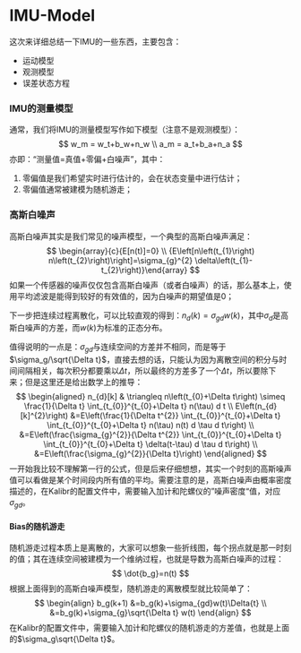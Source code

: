 # IMU-Model

这次来详细总结一下IMU的一些东西，主要包含：

- 运动模型
- 观测模型
- 误差状态方程



### IMU的测量模型

通常，我们将IMU的测量模型写作如下模型（注意不是观测模型）：
$$
w_m = w_t+b_w+n_w \\
a_m = a_t+b_a+n_a
$$
亦即：“测量值=真值+零偏+白噪声”，其中：

1. 零偏值是我们希望实时进行估计的，会在状态变量中进行估计；
2. 零偏值通常被建模为随机游走；



### 高斯白噪声

高斯白噪声其实是我们常见的噪声模型，一个典型的高斯白噪声满足：
$$
\begin{array}{c}{E[n(t)]=0} \\ {E\left[n\left(t_{1}\right) n\left(t_{2}\right)\right]=\sigma_{g}^{2} \delta\left(t_{1}-t_{2}\right)}\end{array}
$$
如果一个传感器的噪声仅仅包含高斯白噪声（或者白噪声）的话，那么基本上，使用平均滤波是能得到较好的有效值的，因为白噪声的期望值是0；

下一步把连续过程离散化，可以比较直观的得到：$n_d(k) = \sigma_{gd}w(k)$，其中$\sigma_d$是高斯白噪声的方差，而$w(k)$为标准的正态分布。

值得说明的一点是：$\sigma_{gd}$与连续空间的方差并不相同，而是等于$\sigma_g/\sqrt{\Delta t}$，直接去想的话，只能认为因为离散空间的积分与时间间隔相关，每次积分都要乘以$\Delta t$，所以最终的方差多了一个$\Delta t$，所以要除下来；但是这里还是给出数学上的推导：
$$
\begin{aligned} n_{d}[k] & \triangleq n\left(t_{0}+\Delta t\right) \simeq \frac{1}{\Delta t} \int_{t_{0}}^{t_{0}+\Delta t} n(\tau) d t \\ E\left(n_{d}[k]^{2}\right) &=E\left(\frac{1}{\Delta t^{2}} \int_{t_{0}}^{t_{0}+\Delta t} \int_{t_{0}}^{t_{0}+\Delta t} n(\tau) n(t) d \tau d t\right) \\ &=E\left(\frac{\sigma_{g}^{2}}{\Delta t^{2}} \int_{t_{0}}^{t_{0}+\Delta t} \int_{t_{0}}^{t_{0}+\Delta t} \delta(t-\tau) d \tau d t\right) \\ &=E\left(\frac{\sigma_{g}^{2}}{\Delta t}\right) \end{aligned}
$$
一开始我比较不理解第一行的公式，但是后来仔细想想，其实一个时刻的高斯噪声值可以看做是某个时间段内所有值的平均。需要注意的是，高斯白噪声由概率密度描述的，在Kalibr的配置文件中，需要输入加计和陀螺仪的”噪声密度“值，对应$\sigma_{gd}$。



#### Bias的随机游走

随机游走过程本质上是离散的，大家可以想象一些折线图，每个拐点就是那一时刻的值；其在连续空间被建模为一个维纳过程，也就是导数为高斯白噪声的过程：
$$
\dot{b_g}=n(t)
$$
根据上面得到的高斯白噪声模型，随机游走的离散模型就比较简单了：
$$
\begin{align}
b_g(k+1) &=b_g(k)+\sigma_{gd}w(t)\Delta{t} \\
&=b_g(k)+\sigma_{g}\sqrt{\Delta t} w(t)
\end{align}
$$
在Kalibr的配置文件中，需要输入加计和陀螺仪的随机游走的方差值，也就是上面的$\sigma_g\sqrt{\Delta t}$。





